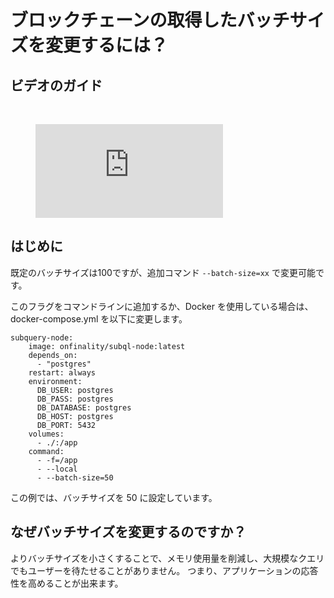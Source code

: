 # ブロックチェーンの取得したバッチサイズを変更するには？

## ビデオのガイド

<br/>
<figure class="video_container">
  <iframe src="https://www.youtube.com/embed/LO_Gea_IN_s" frameborder="0" allowfullscreen="true"></iframe>
</figure>

## はじめに

既定のバッチサイズは100ですが、追加コマンド `--batch-size=xx` で変更可能です。

このフラグをコマンドラインに追加するか、Docker を使用している場合は、docker-compose.yml を以下に変更します。

```shell
subquery-node:
    image: onfinality/subql-node:latest
    depends_on:
      - "postgres"
    restart: always
    environment:
      DB_USER: postgres
      DB_PASS: postgres
      DB_DATABASE: postgres
      DB_HOST: postgres
      DB_PORT: 5432
    volumes:
      - ./:/app
    command:
      - -f=/app
      - --local
      - --batch-size=50

```

この例では、バッチサイズを 50 に設定しています。

## なぜバッチサイズを変更するのですか？

よりバッチサイズを小さくすることで、メモリ使用量を削減し、大規模なクエリでもユーザーを待たせることがありません。 つまり、アプリケーションの応答性を高めることが出来ます。 